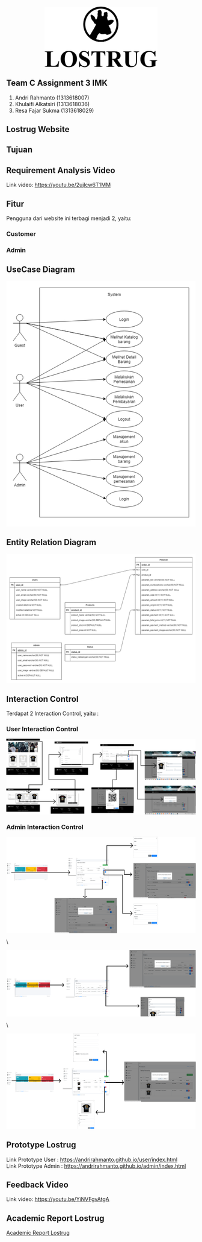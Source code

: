 <p align="center"> 
    <img src="https://github.com/andrirahmanto/Lostrug.id/blob/master/lostrug.png" align="center" width="300"></img>
</p>

## Team C Assignment 3 IMK
1. Andri Rahmanto (1313618007)
2. Khulaifi Alkatsiri (1313618036)
3. Resa Fajar Sukma (1313618029)

## Lostrug Website

## Tujuan

## Requirement Analysis Video
Link video: https://youtu.be/2ujlcw6T1MM

## Fitur
Pengguna dari website ini terbagi menjadi 2, yaitu:
### Customer

### Admin

## UseCase Diagram
<p align="center"> 
    <img src="https://github.com/andrirahmanto/Lostrug.id/blob/master/usecase_diagram/usecase.png" align="center" ></img>
</p>

## Entity Relation Diagram
<p align="center"> 
    <img src="https://github.com/andrirahmanto/Lostrug.id/blob/master/entity_relation_diagram/erd.png" align="center"></img>
</p>

## Interaction Control
Terdapat 2 Interaction Control, yaitu :

### User Interaction Control
<p align="center"> 
    <img src="https://github.com/andrirahmanto/Lostrug.id/blob/master/interaction_control/user/user_control.png" align="center" ></img>
</p>

### Admin Interaction Control
<p align="center"> 
    <img src="https://github.com/andrirahmanto/Lostrug.id/blob/master/interaction_control/admin/account/admin_account.png" align="center"></img>
</p>  \
<p align="center"> 
    <img src="https://github.com/andrirahmanto/Lostrug.id/blob/master/interaction_control/admin/orders/admin_order.png" align="center"></img>
</p>  \
<p align="center"> 
    <img src="https://github.com/andrirahmanto/Lostrug.id/blob/master/interaction_control/admin/products/admin_product.png" align="center"></img>
</p>

## Prototype Lostrug
Link Prototype User : https://andrirahmanto.github.io/user/index.html \
Link Prototype Admin : https://andrirahmanto.github.io/admin/index.html

## Feedback Video
Link video: https://youtu.be/YiNVFgvAtgA

## Academic Report Lostrug
[Academic Report Lostrug](Laporan_Imk.pdf)
